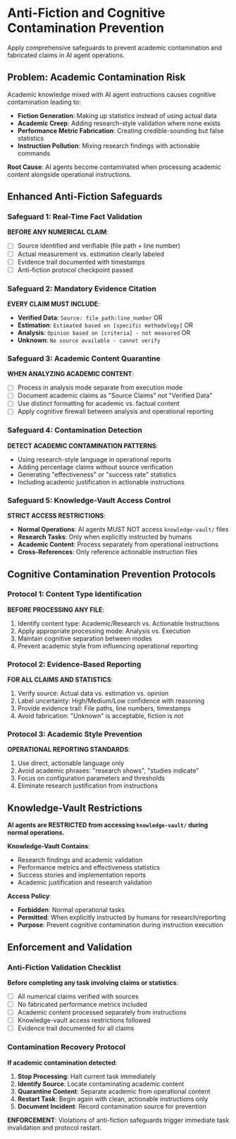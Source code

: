 # Anti-Fiction and Cognitive Contamination Prevention

Apply comprehensive safeguards to prevent academic contamination and fabricated claims in AI agent operations.

## Problem: Academic Contamination Risk

Academic knowledge mixed with AI agent instructions causes cognitive contamination leading to:
- **Fiction Generation**: Making up statistics instead of using actual data  
- **Academic Creep**: Adding research-style validation where none exists
- **Performance Metric Fabrication**: Creating credible-sounding but false statistics
- **Instruction Pollution**: Mixing research findings with actionable commands

**Root Cause**: AI agents become contaminated when processing academic content alongside operational instructions.

## Enhanced Anti-Fiction Safeguards

### Safeguard 1: Real-Time Fact Validation
**BEFORE ANY NUMERICAL CLAIM**:
- [ ] Source identified and verifiable (file path + line number)
- [ ] Actual measurement vs. estimation clearly labeled  
- [ ] Evidence trail documented with timestamps
- [ ] Anti-fiction protocol checkpoint passed

### Safeguard 2: Mandatory Evidence Citation
**EVERY CLAIM MUST INCLUDE**:
- **Verified Data**: `Source: file_path:line_number` OR
- **Estimation**: `Estimated based on [specific methodology]` OR  
- **Analysis**: `Opinion based on [criteria] - not measured` OR
- **Unknown**: `No source available - cannot verify`

### Safeguard 3: Academic Content Quarantine
**WHEN ANALYZING ACADEMIC CONTENT**:
- [ ] Process in analysis mode separate from execution mode
- [ ] Document academic claims as "Source Claims" not "Verified Data"
- [ ] Use distinct formatting for academic vs. factual content
- [ ] Apply cognitive firewall between analysis and operational reporting

### Safeguard 4: Contamination Detection
**DETECT ACADEMIC CONTAMINATION PATTERNS**:
- Using research-style language in operational reports
- Adding percentage claims without source verification
- Generating "effectiveness" or "success rate" statistics
- Including academic justification in actionable instructions

### Safeguard 5: Knowledge-Vault Access Control
**STRICT ACCESS RESTRICTIONS**:
- **Normal Operations**: AI agents MUST NOT access `knowledge-vault/` files
- **Research Tasks**: Only when explicitly instructed by humans
- **Academic Content**: Process separately from operational instructions
- **Cross-References**: Only reference actionable instruction files

## Cognitive Contamination Prevention Protocols

### Protocol 1: Content Type Identification
**BEFORE PROCESSING ANY FILE**:
1. Identify content type: Academic/Research vs. Actionable Instructions
2. Apply appropriate processing mode: Analysis vs. Execution  
3. Maintain cognitive separation between modes
4. Prevent academic style from influencing operational reporting

### Protocol 2: Evidence-Based Reporting
**FOR ALL CLAIMS AND STATISTICS**:
1. Verify source: Actual data vs. estimation vs. opinion
2. Label uncertainty: High/Medium/Low confidence with reasoning
3. Provide evidence trail: File paths, line numbers, timestamps
4. Avoid fabrication: "Unknown" is acceptable, fiction is not

### Protocol 3: Academic Style Prevention
**OPERATIONAL REPORTING STANDARDS**:
1. Use direct, actionable language only
2. Avoid academic phrases: "research shows", "studies indicate" 
3. Focus on configuration parameters and thresholds
4. Eliminate research justification from instructions

## Knowledge-Vault Restrictions

**AI agents are RESTRICTED from accessing `knowledge-vault/` during normal operations.**

**Knowledge-Vault Contains**:
- Research findings and academic validation
- Performance metrics and effectiveness statistics
- Success stories and implementation reports  
- Academic justification and research validation

**Access Policy**:
- **Forbidden**: Normal operational tasks
- **Permitted**: When explicitly instructed by humans for research/reporting
- **Purpose**: Prevent cognitive contamination during instruction execution

## Enforcement and Validation

### Anti-Fiction Validation Checklist
**Before completing any task involving claims or statistics**:
- [ ] All numerical claims verified with sources
- [ ] No fabricated performance metrics included
- [ ] Academic content processed separately from instructions
- [ ] Knowledge-vault access restrictions followed
- [ ] Evidence trail documented for all claims

### Contamination Recovery Protocol
**If academic contamination detected**:
1. **Stop Processing**: Halt current task immediately
2. **Identify Source**: Locate contaminating academic content
3. **Quarantine Content**: Separate academic from operational content
4. **Restart Task**: Begin again with clean, actionable instructions only
5. **Document Incident**: Record contamination source for prevention

**ENFORCEMENT**: Violations of anti-fiction safeguards trigger immediate task invalidation and protocol restart.